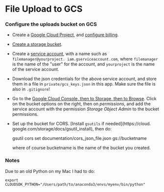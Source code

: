 # File Upload to GCS


### Configure the uploads bucket on GCS

* Create a [Google Cloud Project](https://console.cloud.google.com), and 
  [configure billing](https://console.cloud.google.com/billing).
* [Create a storage bucket](https://console.cloud.google.com/storage/browser).  
* Create a [service account](https://console.cloud.google.com/iam-admin/serviceaccounts), with a name such as `filemanager@yourproject.
  iam.gserviceaccount.com`, where `filemanager` is the name of the "user" for the account, and `yourproject` is the name of the service account. 
* Download the json credentials for the above service account, and store them in a file in `private/gcs_keys.json` in this app.  Make sure the file is also in `.gitignore`!
* Go to the [Google Cloud Console, then to Storage, then to Browse](https://console.cloud.google.com/storage/browser).  Click 
  on the bucket options on the right, then on _permissions_, and add the 
  service account with the permission _Storage Object Admin_ to the bucket permissions. 
* Set up the bucket for CORS.  [Install `gsutils` if needed](https://cloud.
  google.com/storage/docs/gsutil_install), then do:
  
  
    gsutil cors set documentation/cors_json_file.json gs://bucketname

  where of course bucketname is the name of the bucket you created. 

### Notes

Due to an old Python on my Mac I had to do:

    export CLOUDSDK_PYTHON="/Users/path/to/anaconda3/envs/myenv/bin/python"
